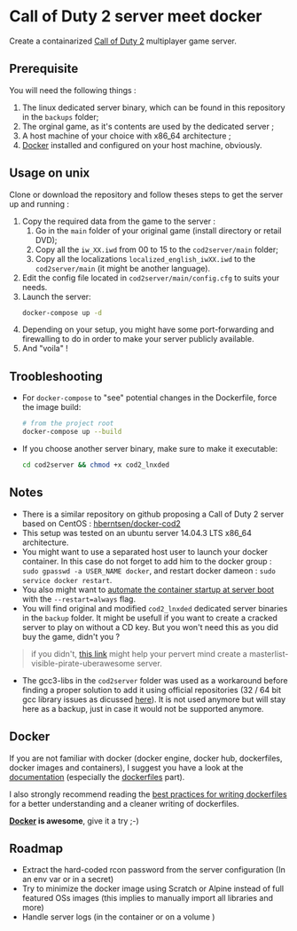 # Call of Duty 2 server meet docker

Create a containarized [Call of Duty 2](https://en.wikipedia.org/wiki/Call_of_Duty_2) multiplayer game server.

## Prerequisite
You will need the following things :
1. The linux dedicated server binary, which can be found in this repository in the `backups` folder;
2. The orginal game, as it's contents are used by the dedicated server ;
3. A host machine of your choice with x86_64 architecture ;
4. [Docker](https://www.docker.com/) installed and configured on your host machine, obviously.

## Usage on unix
Clone or download the repository and follow theses steps to get the server up and running :
1. Copy the required data from the game to the server :
   1. Go in the `main` folder of your original game (install directory or retail DVD);
   2. Copy all the `iw_XX.iwd` from 00 to 15 to the `cod2server/main` folder;
   3. Copy all the localizations `localized_english_iwXX.iwd` to the `cod2server/main` (it might be another language).
2. Edit the config file located in `cod2server/main/config.cfg` to suits your needs.
3. Launch the server:
   ``` bash
   docker-compose up -d
   ```
4. Depending on your setup, you might have some port-forwarding and firewalling to do in order to make your server publicly available.
5. And "voila" !

## Troobleshooting
* For `docker-compose` to "see" potential changes in the Dockerfile, force the image build: 
  ``` bash
  # from the project root
  docker-compose up --build
  ```
* If you choose another server binary, make sure to make it executable:
  ``` bash
  cd cod2server && chmod +x cod2_lnxded
  ```

## Notes
* There is a similar repository on github proposing a Call of Duty 2 server based on CentOS : [hberntsen/docker-cod2](https://github.com/hberntsen/docker-cod2)
* This setup was tested on an ubuntu server 14.04.3 LTS x86_64 architecture.
* You might want to use a separated host user to launch your docker container. In this case do not forget to add him to the docker group : `sudo gpasswd -a USER_NAME docker`, and restart docker dameon : `sudo service docker restart`.
* You also might want to [automate the container startup at server boot](https://docs.docker.com/articles/host_integration/) with the `--restart=always` flag.
* You will find original and modified `cod2_lnxded` dedicated server binaries in the `backup` folder. It might be usefull if you want to create a cracked server to play on without a CD key. But you won't need this as you did buy the game, didn't you ? 

> if you didn't, [this link](http://killtube.org/showthread.php?1337-CoD2-Tutorial-How-to-make-your-cracked-server-show-up-in-the-master-list) might help your pervert mind create a masterlist-visible-pirate-uberawesome server.

* The gcc3-libs in the `cod2server` folder was used as a workaround before finding a proper solution to add it using official repositories (32 / 64 bit gcc library issues as dicussed [here](http://askubuntu.com/questions/454253/how-to-run-32-bit-app-in-ubuntu-64-bit/454254#454254)). It is not used anymore but will stay here as a backup, just in case it would not be supported anymore.

## Docker
If you are not familiar with docker (docker engine, docker hub, dockerfiles, docker images and containers), I suggest you have a look at the [documentation](https://docs.docker.com/) (especially the [dockerfiles](https://docs.docker.com/reference/builder/) part).

I also strongly recommend reading the [best practices for writing dockerfiles](https://docs.docker.com/articles/dockerfile_best-practices/) for a better understanding and a cleaner writing of dockerfiles.

**[Docker](https://www.docker.com/) is awesome**, give it a try ;-)

## Roadmap
* Extract the hard-coded rcon password from the server configuration (In an env var or in a secret)
* Try to minimize the docker image using Scratch or Alpine instead of full featured OSs images (this implies to manually import all libraries and more)
* Handle server logs (in the container or on a volume )
